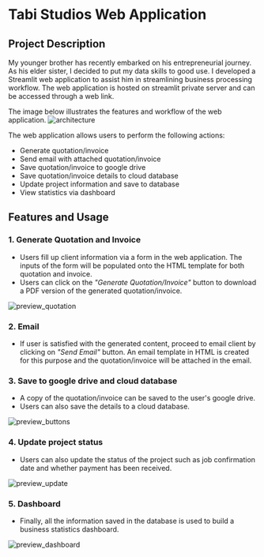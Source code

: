 # Tabi Studios Web Application

## Project Description
My younger brother has recently embarked on his entrepreneurial journey. As his elder sister, I decided to put my data skills to good use. I developed a Streamlit web application to assist him in streamlining business processing workflow. The web application is hosted on streamlit private server and can be accessed through a web link. 

The image below illustrates the features and workflow of the web application.
![architecture](https://github.com/Joanna-Khek/tabi-studios-webapp/assets/53141849/8febc3ae-7830-4461-895f-74363968c278)

The web application allows users to perform the following actions:
- Generate quotation/invoice
- Send email with attached quotation/invoice
- Save quotation/invoice to google drive
- Save quotation/invoice details to cloud database
- Update project information and save to database
- View statistics via dashboard

## Features and Usage
### 1. Generate Quotation and Invoice
- Users fill up client information via a form in the web application. The inputs of the form will be populated onto the HTML template for both quotation and invoice.
- Users can click on the *"Generate Quotation/Invoice"* button to download a PDF version of the generated quotation/invoice.

![preview_quotation](https://github.com/Joanna-Khek/tabi-studios-webapp/assets/53141849/4b2590b0-829b-4e1b-b901-dba3353e525f)

### 2. Email
- If user is satisfied with the generated content, proceed to email client by clicking on *"Send Email"* button. An email template in HTML is created for this purpose and the quotation/invoice will be attached in the email.
  
### 3. Save to google drive and cloud database
- A copy of the quotation/invoice can be saved to the user's google drive.
- Users can also save the details to a cloud database.

![preview_buttons](https://github.com/Joanna-Khek/tabi-studios-webapp/assets/53141849/bfa99fb5-53be-41f4-b1a7-1b8760660780)

### 4. Update project status
- Users can also update the status of the project such as job confirmation date and whether payment has been received.
  
![preview_update](https://github.com/Joanna-Khek/tabi-studios-webapp/assets/53141849/eff3cfd8-5afb-468a-9405-204a10020544)

### 5. Dashboard
- Finally, all the information saved in the database is used to build a business statistics dashboard.

![preview_dashboard](https://github.com/Joanna-Khek/tabi-studios-webapp/assets/53141849/7d5c23e2-a09b-48e1-b2e7-add50639b935)
